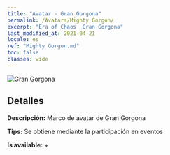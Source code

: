 ```yaml
---
title: "Avatar - Gran Gorgona"
permalink: /Avatars/Mighty Gorgon/
excerpt: "Era of Chaos  Gran Gorgona"
last_modified_at: 2021-04-21
locale: es
ref: "Mighty Gorgon.md"
toc: false
classes: wide
---
```

 ![Gran Gorgona](/images/a/avatarFrame_60.png)

## Detalles

 **Descripción:** Marco de avatar de Gran Gorgona 

 **Tips:** Se obtiene mediante la participación en eventos 

 **Is available:**  + 

